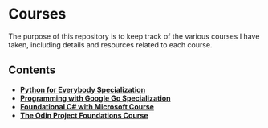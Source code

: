 # Courses

The purpose of this repository is to keep track of the various courses I have taken, including details and resources related to each course.

## Contents

- **[Python for Everybody Specialization](https://www.coursera.org/specializations/python#courses)**
- **[Programming with Google Go Specialization](https://www.coursera.org/specializations/google-golang)**
- **[Foundational C# with Microsoft Course](https://www.freecodecamp.org/learn/foundational-c-sharp-with-microsoft/)**
- **[The Odin Project Foundations Course](https://www.theodinproject.com/paths/foundations/courses/foundations)**
